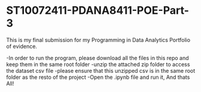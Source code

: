 # ST10072411-PDANA8411-POE-Part-3

This is my final submission for my Programming in Data Analytics Portfolio of evidence.

-In order to run the program, please download all the files in this repo and keep them in the same root folder
-unzip the attached zip folder to access the dataset csv file
-please ensure that this unzipped csv is in the same root folder as the resto of the project
-Open the .ipynb file and run it, And thats All!
